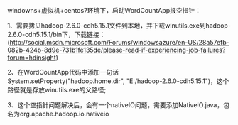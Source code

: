 windowns+虚拟机+centos7环境下，启动WordCountApp报空指针：

1、需要拷贝hadoop-2.6.0-cdh5.15.1文件到本地，并下载winutils.exe到hadoop-2.6.0-cdh5.15.1/bin下，下载链接：
(http://social.msdn.microsoft.com/Forums/windowsazure/en-US/28a57efb-082b-424b-8d9e-731b1fe135de/please-read-if-experiencing-job-failures?forum=hdinsight)

2、在WordCountApp代码中添加一句话System.setProperty("hadoop.home.dir", "E:/hadoop-2.6.0-cdh5.15.1")，这个路径就是存放winutils.exe的父路径;

3、这个空指针问题解决后，会有一个nativeIO问题，需要添加NativeIO.java，包名为org.apache.hadoop.io.nativeio